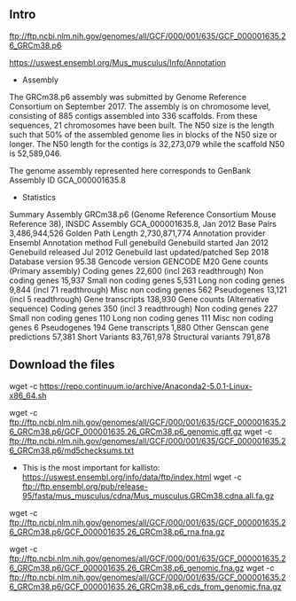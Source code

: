 ## Intro

ftp://ftp.ncbi.nlm.nih.gov/genomes/all/GCF/000/001/635/GCF_000001635.26_GRCm38.p6

https://uswest.ensembl.org/Mus_musculus/Info/Annotation

- Assembly

The GRCm38.p6 assembly was submitted by Genome Reference Consortium on September 2017. The assembly is on chromosome level, consisting of 885 contigs assembled into 336 scaffolds. From these sequences, 21 chromosomes have been built. The N50 size is the length such that 50% of the assembled genome lies in blocks of the N50 size or longer. The N50 length for the contigs is 32,273,079 while the scaffold N50 is 52,589,046.

The genome assembly represented here corresponds to GenBank Assembly ID GCA_000001635.8

- Statistics

Summary
Assembly	GRCm38.p6 (Genome Reference Consortium Mouse Reference 38), INSDC Assembly GCA_000001635.8, Jan 2012
Base Pairs	3,486,944,526
Golden Path Length	2,730,871,774
Annotation provider	Ensembl
Annotation method	Full genebuild
Genebuild started	Jan 2012
Genebuild released	Jul 2012
Genebuild last updated/patched	Sep 2018
Database version	95.38
Gencode version	GENCODE M20
Gene counts (Primary assembly)
Coding genes	22,600 (incl 263 readthrough)
Non coding genes	15,937
Small non coding genes	5,531
Long non coding genes	9,844 (incl 71 readthrough)
Misc non coding genes	562
Pseudogenes	13,121 (incl 5 readthrough)
Gene transcripts	138,930
Gene counts (Alternative sequence)
Coding genes	350 (incl 3 readthrough)
Non coding genes	227
Small non coding genes	110
Long non coding genes	111
Misc non coding genes	6
Pseudogenes	194
Gene transcripts	1,880
Other
Genscan gene predictions	57,381
Short Variants	83,761,978
Structural variants	791,878

## Download the files

wget -c https://repo.continuum.io/archive/Anaconda2-5.0.1-Linux-x86_64.sh


wget -c ftp://ftp.ncbi.nlm.nih.gov/genomes/all/GCF/000/001/635/GCF_000001635.26_GRCm38.p6/GCF_000001635.26_GRCm38.p6_genomic.gff.gz
wget -c ftp://ftp.ncbi.nlm.nih.gov/genomes/all/GCF/000/001/635/GCF_000001635.26_GRCm38.p6/md5checksums.txt

- This is the most important for kallisto:
https://uswest.ensembl.org/info/data/ftp/index.html
wget -c ftp://ftp.ensembl.org/pub/release-95/fasta/mus_musculus/cdna/Mus_musculus.GRCm38.cdna.all.fa.gz

wget -c ftp://ftp.ncbi.nlm.nih.gov/genomes/all/GCF/000/001/635/GCF_000001635.26_GRCm38.p6/GCF_000001635.26_GRCm38.p6_rna.fna.gz

wget -c ftp://ftp.ncbi.nlm.nih.gov/genomes/all/GCF/000/001/635/GCF_000001635.26_GRCm38.p6/GCF_000001635.26_GRCm38.p6_genomic.fna.gz
wget -c ftp://ftp.ncbi.nlm.nih.gov/genomes/all/GCF/000/001/635/GCF_000001635.26_GRCm38.p6/GCF_000001635.26_GRCm38.p6_cds_from_genomic.fna.gz





